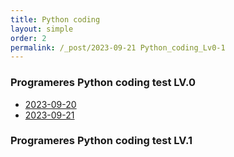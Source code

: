 ```yaml
---
title: Python coding
layout: simple
order: 2
permalink: /_post/2023-09-21 Python_coding_Lv0-1
---
```


### Programeres Python coding test LV.0
- [2023-09-20](https://github.com/Han-Daon/Python-Coding/blob/83514dbf9e7440af2769768dd7a51ec1bd68844a/2023_09_21.md)
- [2023-09-21](/literature/stories/Franz_Kafka/饥饿艺术家)

  


### Programeres Python coding test LV.1

